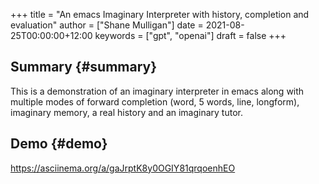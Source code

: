 +++
title = "An emacs Imaginary Interpreter with history, completion and evaluation"
author = ["Shane Mulligan"]
date = 2021-08-25T00:00:00+12:00
keywords = ["gpt", "openai"]
draft = false
+++

## Summary {#summary}

This is a demonstration of an imaginary
interpreter in emacs along with multiple modes
of forward completion (word, 5 words, line,
longform), imaginary memory, a real history
and an imaginary tutor.


## Demo {#demo}

<https://asciinema.org/a/gaJrptK8y0OGIY81qrqoenhEO>